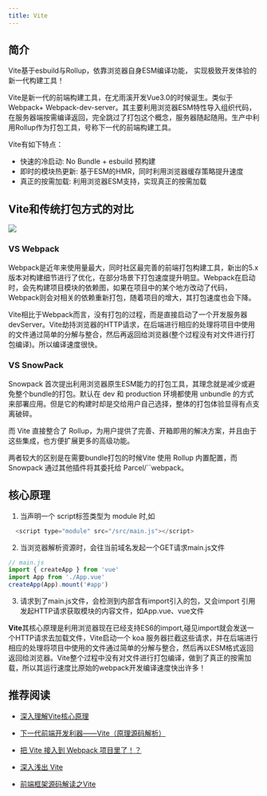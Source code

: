 ```yaml
---
title: Vite
---
```


## 简介

Vite基于esbuild与Rollup，依靠浏览器自身ESM编译功能， 实现极致开发体验的新一代构建工具！

Vite是新一代的前端构建工具，在尤雨溪开发Vue3.0的时候诞生。类似于Webpack+ Webpack-dev-server。其主要利用浏览器ESM特性导入组织代码，在服务器端按需编译返回，完全跳过了打包这个概念，服务器随起随用。生产中利用Rollup作为打包工具，号称下一代的前端构建工具。

Vite有如下特点：

- 快速的冷启动: No Bundle + esbuild 预构建
- 即时的模块热更新: 基于ESM的HMR，同时利用浏览器缓存策略提升速度
- 真正的按需加载: 利用浏览器ESM支持，实现真正的按需加载

## Vite和传统打包方式的对比

![](https://p3-juejin.byteimg.com/tos-cn-i-k3u1fbpfcp/e4af911f09d442b2a711bcea101c2fd7~tplv-k3u1fbpfcp-zoom-in-crop-mark:1304:0:0:0.awebp)

### VS Webpack

Webpack是近年来使用量最大，同时社区最完善的前端打包构建工具，新出的5.x版本对构建细节进行了优化，在部分场景下打包速度提升明显。Webpack在启动时，会先构建项目模块的依赖图，如果在项目中的某个地方改动了代码，Webpack则会对相关的依赖重新打包，随着项目的增大，其打包速度也会下降。

Vite相比于Webpack而言，没有打包的过程，而是直接启动了一个开发服务器devServer。Vite劫持浏览器的HTTP请求，在后端进行相应的处理将项目中使用的文件通过简单的分解与整合，然后再返回给浏览器(整个过程没有对文件进行打包编译)。所以编译速度很快。

### VS SnowPack

Snowpack 首次提出利用浏览器原生ESM能力的打包工具，其理念就是减少或避免整个bundle的打包。默认在 dev 和 production 环境都使用 unbundle 的方式来部署应用。但是它的构建时却是交给用户自己选择，整体的打包体验显得有点支离破碎。

而 Vite 直接整合了 Rollup，为用户提供了完善、开箱即用的解决方案，并且由于这些集成，也方便扩展更多的高级功能。

两者较大的区别是在需要bundle打包的时候Vite 使用 Rollup 内置配置，而 Snowpack 通过其他插件将其委托给 Parcel/``webpack。

## 核心原理

1. 当声明一个 script标签类型为 module 时,如

```js
  <script type="module" src="/src/main.js"></script>

```

2. 当浏览器解析资源时，会往当前域名发起一个GET请求main.js文件

```js
// main.js
import { createApp } from 'vue'
import App from './App.vue'
createApp(App).mount('#app')
```

3. 请求到了main.js文件，会检测到内部含有import引入的包，又会import 引用发起HTTP请求获取模块的内容文件，如App.vue、vue文件

**Vite**其核心原理是利用浏览器现在已经支持ES6的import,碰见import就会发送一个HTTP请求去加载文件，Vite启动一个 koa 服务器拦截这些请求，并在后端进行相应的处理将项目中使用的文件通过简单的分解与整合，然后再以ESM格式返回返回给浏览器。Vite整个过程中没有对文件进行打包编译，做到了真正的按需加载，所以其运行速度比原始的webpack开发编译速度快出许多！

## 推荐阅读

- [深入理解Vite核心原理](https://juejin.cn/post/7064853960636989454#heading-6)
- [下一代前端开发利器——Vite（原理源码解析）](https://mp.weixin.qq.com/s/Y8wkrnkZxT6PdWJ_4jgV5A)
- [把 Vite 接入到 Webpack 项目里了！？](https://mp.weixin.qq.com/s/uBlKxIEhX5Hz0oe5xkVkQw)
- [深入浅出 Vite](https://juejin.cn/book/7050063811973218341)

- [前端框架源码解读之Vite](https://mp.weixin.qq.com/s/_w1b04nsEZk1AfaKDiRiUg)